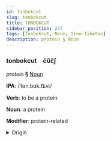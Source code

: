 ```yaml
---
id: tonbokcut
slug: tonbokcut
title: TONBOKCUT
sidebar_position: 277
tags: [tonbokcut, Noun, Sino-Tibetan]
description: protein § Noun
---
```


### tonbokcut&emsp;<span kind="abugida">c̃ʋ̑ꞇ̆ʃ</span>

*protein* **§** [Noun](../../tags/Noun)

**IPA**: /ˈtɑn.bɑk.t͡ɕʌt/

**Verb**: to be a protein

**Noun**: a protein

**Modifier**: protein-related

<details>
    <summary>Origin</summary>
    Hakka 蛋白質 tan4 pag6 zed5 /tʰan.pʰak.tse̞t/<br/>
    <em>Sino-Tibetan Language Family</em>
</details>